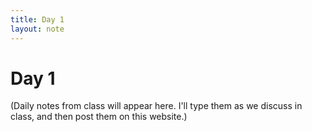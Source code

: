 ```yaml
---
title: Day 1
layout: note
---
```


# Day 1

(Daily notes from class will appear here. I'll type them as we discuss in class, and then post them on this website.)

